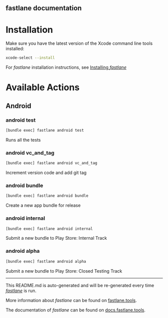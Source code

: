fastlane documentation
----

# Installation

Make sure you have the latest version of the Xcode command line tools installed:

```sh
xcode-select --install
```

For _fastlane_ installation instructions, see [Installing _fastlane_](https://docs.fastlane.tools/#installing-fastlane)

# Available Actions

## Android

### android test

```sh
[bundle exec] fastlane android test
```

Runs all the tests

### android vc_and_tag

```sh
[bundle exec] fastlane android vc_and_tag
```

Increment version code and add git tag

### android bundle

```sh
[bundle exec] fastlane android bundle
```

Create a new app bundle for release

### android internal

```sh
[bundle exec] fastlane android internal
```

Submit a new bundle to Play Store: Internal Track

### android alpha

```sh
[bundle exec] fastlane android alpha
```

Submit a new bundle to Play Store: Closed Testing Track

----

This README.md is auto-generated and will be re-generated every time [_fastlane_](https://fastlane.tools) is run.

More information about _fastlane_ can be found on [fastlane.tools](https://fastlane.tools).

The documentation of _fastlane_ can be found on [docs.fastlane.tools](https://docs.fastlane.tools).
